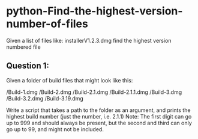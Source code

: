 # python-Find-the-highest-version-number-of-files
Given a list of files like: installerV1.2.3.dmg find the highest version numbered file


 Question 1:
----------
Given a folder of build files that might look like this:

/Build-1.dmg
/Build-2.dmg
/Build-2.1.dmg
/Build-2.1.1.dmg
/Build-3.dmg
/Build-3.2.dmg
/Build-3.19.dmg

Write a script that takes a path to the folder as an argument, and prints the highest build number (just the number, i.e. 2.1.1)
Note:  The first digit can go up to 999 and should always be present, but the second and third can only go up to 99, and might not be included.
